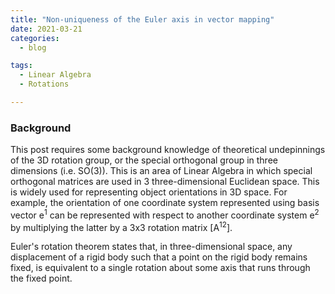 ```yaml
---
title: "Non-uniqueness of the Euler axis in vector mapping"
date: 2021-03-21
categories:
  - blog

tags:
  - Linear Algebra
  - Rotations

---
```


### Background
This post requires some background knowledge of theoretical undepinnings of the 3D rotation group, or the special orthogonal group in three dimensions (i.e. SO(3)). This is an area of Linear Algebra in which special orthogonal matrices are used in 3 three-dimensional Euclidean space. This is widely used for representing object orientations in 3D space.
For example, the orientation of one coordinate system represented using basis vector e<sup>1</sup> can be represented with respect to another coordinate system e<sup>2</sup> by multiplying the latter by a 3x3 rotation matrix [A<sup>12</sup>].



Euler's rotation theorem states that, in three-dimensional space, any displacement of a rigid body such that a point on the rigid body remains fixed, is equivalent to a single rotation about some axis that runs through the fixed point.

